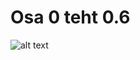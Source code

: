 # Osa 0 teht 0.6
![alt text](https://user-images.githubusercontent.com/36735637/51395371-60120d80-1b45-11e9-8b18-617f45f422da.JPG)
